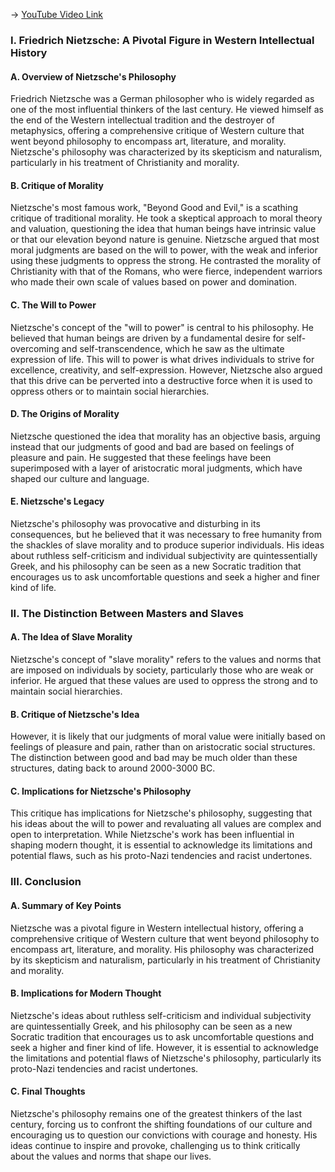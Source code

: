 -> [YouTube Video Link](https://www.youtube.com/watch?v=7Kuk35VNSEc&list=PL30RAv-0lkxGh5iMfRmZV8wEVeN50K06X&index=36&pp=iAQB)

### I. Friedrich Nietzsche: A Pivotal Figure in Western Intellectual History
#### A. Overview of Nietzsche's Philosophy

Friedrich Nietzsche was a German philosopher who is widely regarded as one of the most influential thinkers of the last century. He viewed himself as the end of the Western intellectual tradition and the destroyer of metaphysics, offering a comprehensive critique of Western culture that went beyond philosophy to encompass art, literature, and morality. Nietzsche's philosophy was characterized by its skepticism and naturalism, particularly in his treatment of Christianity and morality.

#### B. Critique of Morality

Nietzsche's most famous work, "Beyond Good and Evil," is a scathing critique of traditional morality. He took a skeptical approach to moral theory and valuation, questioning the idea that human beings have intrinsic value or that our elevation beyond nature is genuine. Nietzsche argued that most moral judgments are based on the will to power, with the weak and inferior using these judgments to oppress the strong. He contrasted the morality of Christianity with that of the Romans, who were fierce, independent warriors who made their own scale of values based on power and domination.

#### C. The Will to Power

Nietzsche's concept of the "will to power" is central to his philosophy. He believed that human beings are driven by a fundamental desire for self-overcoming and self-transcendence, which he saw as the ultimate expression of life. This will to power is what drives individuals to strive for excellence, creativity, and self-expression. However, Nietzsche also argued that this drive can be perverted into a destructive force when it is used to oppress others or to maintain social hierarchies.

#### D. The Origins of Morality

Nietzsche questioned the idea that morality has an objective basis, arguing instead that our judgments of good and bad are based on feelings of pleasure and pain. He suggested that these feelings have been superimposed with a layer of aristocratic moral judgments, which have shaped our culture and language.

#### E. Nietzsche's Legacy

Nietzsche's philosophy was provocative and disturbing in its consequences, but he believed that it was necessary to free humanity from the shackles of slave morality and to produce superior individuals. His ideas about ruthless self-criticism and individual subjectivity are quintessentially Greek, and his philosophy can be seen as a new Socratic tradition that encourages us to ask uncomfortable questions and seek a higher and finer kind of life.

### II. The Distinction Between Masters and Slaves
#### A. The Idea of Slave Morality

Nietzsche's concept of "slave morality" refers to the values and norms that are imposed on individuals by society, particularly those who are weak or inferior. He argued that these values are used to oppress the strong and to maintain social hierarchies.

#### B. Critique of Nietzsche's Idea

However, it is likely that our judgments of moral value were initially based on feelings of pleasure and pain, rather than on aristocratic social structures. The distinction between good and bad may be much older than these structures, dating back to around 2000-3000 BC.

#### C. Implications for Nietzsche's Philosophy

This critique has implications for Nietzsche's philosophy, suggesting that his ideas about the will to power and revaluating all values are complex and open to interpretation. While Nietzsche's work has been influential in shaping modern thought, it is essential to acknowledge its limitations and potential flaws, such as his proto-Nazi tendencies and racist undertones.

### III. Conclusion
#### A. Summary of Key Points

Nietzsche was a pivotal figure in Western intellectual history, offering a comprehensive critique of Western culture that went beyond philosophy to encompass art, literature, and morality. His philosophy was characterized by its skepticism and naturalism, particularly in his treatment of Christianity and morality.

#### B. Implications for Modern Thought

Nietzsche's ideas about ruthless self-criticism and individual subjectivity are quintessentially Greek, and his philosophy can be seen as a new Socratic tradition that encourages us to ask uncomfortable questions and seek a higher and finer kind of life. However, it is essential to acknowledge the limitations and potential flaws of Nietzsche's philosophy, particularly its proto-Nazi tendencies and racist undertones.

#### C. Final Thoughts

Nietzsche's philosophy remains one of the greatest thinkers of the last century, forcing us to confront the shifting foundations of our culture and encouraging us to question our convictions with courage and honesty. His ideas continue to inspire and provoke, challenging us to think critically about the values and norms that shape our lives.
